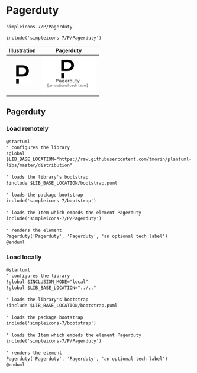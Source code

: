 # Pagerduty


```text
simpleicons-7/P/Pagerduty
```

```text
include('simpleicons-7/P/Pagerduty')
```



| Illustration | Pagerduty |
| :---: | :---: |
| ![illustration for Illustration](../../simpleicons-7/P/Pagerduty.png) | ![illustration for Pagerduty](../../simpleicons-7/P/Pagerduty.Local.png) |




## Pagerduty

### Load remotely
```plantuml
@startuml
' configures the library
!global $LIB_BASE_LOCATION="https://raw.githubusercontent.com/tmorin/plantuml-libs/master/distribution"

' loads the library's bootstrap
!include $LIB_BASE_LOCATION/bootstrap.puml

' loads the package bootstrap
include('simpleicons-7/bootstrap')

' loads the Item which embeds the element Pagerduty
include('simpleicons-7/P/Pagerduty')

' renders the element
Pagerduty('Pagerduty', 'Pagerduty', 'an optional tech label')
@enduml
```

### Load locally
```plantuml
@startuml
' configures the library
!global $INCLUSION_MODE="local"
!global $LIB_BASE_LOCATION="../.."

' loads the library's bootstrap
!include $LIB_BASE_LOCATION/bootstrap.puml

' loads the package bootstrap
include('simpleicons-7/bootstrap')

' loads the Item which embeds the element Pagerduty
include('simpleicons-7/P/Pagerduty')

' renders the element
Pagerduty('Pagerduty', 'Pagerduty', 'an optional tech label')
@enduml
```

